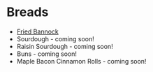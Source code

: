 # Breads

* [Fried Bannock](fried-bannock.md)
* Sourdough - coming soon!
* Raisin Sourdough - coming soon!
* Buns - coming soon!
* Maple Bacon Cinnamon Rolls - coming soon!


